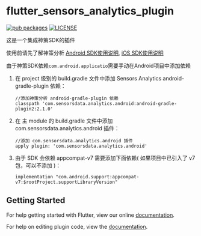 # flutter_sensors_analytics_plugin

[![pub packages](https://img.shields.io/pub/v/flutter_sensors_analytics_plugin.svg)](https://pub.dartlang.org/packages/flutter_sensors_analytics_plugin)
[![LICENSE](https://img.shields.io/github/license/hui-z/flutter_sensors_analytics.svg)](https://github.com/hui-z/flutter_sensors_analytics/blob/master/LICENSE)

这是一个集成神策SDK的插件

使用前请先了解神策分析 [Android SDK使用说明](https://www.sensorsdata.cn/manual/android_sdk.html), [iOS SDK使用说明](https://www.sensorsdata.cn/manual/ios_sdk.html)

由于神策SDK依赖`com.android.applicatio`需要手动在Android项目中添加依赖

1. 在 project 级别的 build.gradle 文件中添加 Sensors Analytics android-gradle-plugin 依赖：

    ```
    //添加神策分析 android-gradle-plugin 依赖
    classpath 'com.sensorsdata.analytics.android:android-gradle-plugin2:2.1.0'
    ```

2. 在 主 module 的 build.gradle 文件中添加 com.sensorsdata.analytics.android 插件：

    ```
    //添加 com.sensorsdata.analytics.android 插件
    apply plugin: 'com.sensorsdata.analytics.android'
    ```

3. 由于 SDK 会依赖 appcompat-v7 需要添加下面依赖( 如果项目中已引入了 v7包，可以不添加 )：

    ```
    implementation "com.android.support:appcompat-v7:$rootProject.supportLibraryVersion"
    ```

## Getting Started

For help getting started with Flutter, view our online
[documentation](https://flutter.io/).

For help on editing plugin code, view the [documentation](https://flutter.io/developing-packages/#edit-plugin-package).
